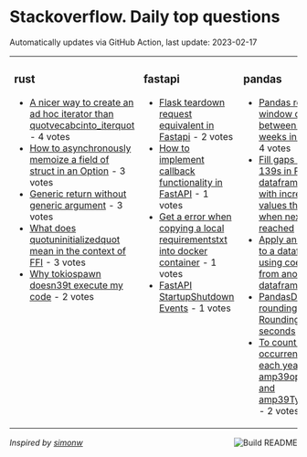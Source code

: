 # Stackoverflow. Daily top questions 

Automatically updates via GitHub Action, last update: <!-- date starts -->2023-02-17<!-- date ends -->


<table><tr><td valign="top" width="33%">

### rust
<!-- rust starts -->
* [A nicer way to create an ad hoc iterator than quotvecabcinto_iterquot](https://stackoverflow.com/questions/75466969/a-nicer-way-to-create-an-ad-hoc-iterator-than-veca-b-c-into-iter) - 4 votes
* [How to asynchronously memoize a field of struct in an Option](https://stackoverflow.com/questions/75475540/how-to-asynchronously-memoize-a-field-of-struct-in-an-option) - 3 votes
* [Generic return without generic argument](https://stackoverflow.com/questions/75480409/generic-return-without-generic-argument) - 3 votes
* [What does quotuninitializedquot mean in the context of FFI](https://stackoverflow.com/questions/75467404/what-does-uninitialized-mean-in-the-context-of-ffi) - 3 votes
* [Why tokiospawn doesn39t execute my code](https://stackoverflow.com/questions/75480277/why-tokiospawn-doesnt-execute-my-code) - 2 votes
<!-- rust ends -->
</td><td valign="top" width="34%">


### fastapi
<!-- fastapi starts -->
* [Flask teardown request equivalent in Fastapi](https://stackoverflow.com/questions/75486472/flask-teardown-request-equivalent-in-fastapi) - 2 votes
* [How to implement callback functionality in FastAPI](https://stackoverflow.com/questions/75476058/how-to-implement-callback-functionality-in-fastapi) - 1 votes
* [Get a error when copying a local requirementstxt into docker container](https://stackoverflow.com/questions/75481067/get-a-error-when-copying-a-local-requirements-txt-into-docker-container) - 1 votes
* [FastAPI StartupShutdown Events](https://stackoverflow.com/questions/75476976/fastapi-startup-shutdown-events) - 1 votes
<!-- fastapi ends -->
</td><td valign="top" width="34%">


### pandas
<!-- pandas starts -->
* [Pandas rolling window on an offset between 4 and 2 weeks in the past](https://stackoverflow.com/questions/75474045/pandas-rolling-window-on-an-offset-between-4-and-2-weeks-in-the-past) - 4 votes
* [Fill gaps between 139s in Pandas dataframe column with increment values that reset when next 1 is reached](https://stackoverflow.com/questions/75478554/fill-gaps-between-1s-in-pandas-dataframe-column-with-increment-values-that-rese) - 3 votes
* [Apply an equation to a dataframe using coefficients from another dataframe](https://stackoverflow.com/questions/75477157/apply-an-equation-to-a-dataframe-using-coefficients-from-another-dataframe) - 2 votes
* [PandasDatetime rounding error Rounding to 10 seconds](https://stackoverflow.com/questions/75473516/pandas-datetime-rounding-error-rounding-to-10-seconds) - 2 votes
* [To count the occurrences of each year for each amp39optionamp39 and amp39Typeamp39](https://stackoverflow.com/questions/75487246/to-count-the-occurrences-of-each-year-for-each-39option39-and-39type3) - 2 votes
<!-- pandas ends -->
</td></tr></table>

<a href="https://github.com/hp0404/hp0404/actions"><img src="https://github.com/hp0404/hp0404/workflows/Build%20README/badge.svg" align="right" alt="Build README"></a> <p>*Inspired by  [simonw](https://github.com/simonw/simonw)*</p>
